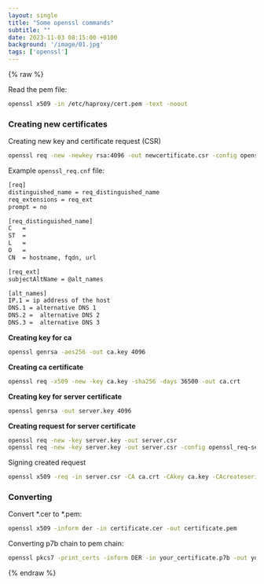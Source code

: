 ```yaml
---
layout: single
title: "Some openssl commands"
subtitle: ""
date: 2023-11-03 08:15:00 +0100
background: '/image/01.jpg'
tags: ['openssl']
---
```


{% raw %}

Read the pem file:

````bash
openssl x509 -in /etc/haproxy/cert.pem -text -noout
````

### Creating new certificates
Creating new key and certificate request (CSR)

````bash
openssl req -new -newkey rsa:4096 -out newcertificate.csr -config openssl_req.cnf -nodes -keyout newcertificate.key
````

Example ``openssl_req.cnf`` file:

````bash
[req]
distinguished_name = req_distinguished_name
req_extensions = req_ext
prompt = no

[req_distinguished_name]
C   = 
ST  = 
L   = 
O   = 
CN  = hostname, fqdn, url

[req_ext]
subjectAltName = @alt_names

[alt_names]
IP.1 = ip address of the host
DNS.1 = alternative DNS 1
DNS.2 =  alternative DNS 2
DNS.3 =  alternative DNS 3
````

**Creating key for ca**
````bash
openssl genrsa -aes256 -out ca.key 4096
````

**Creating ca certificate**
````bash
openssl req -x509 -new -key ca.key -sha256 -days 36500 -out ca.crt
````

**Creating key for server certificate**
````bash
openssl genrsa -out server.key 4096
````

**Creating request for server certificate**
````bash
openssl req -new -key server.key -out server.csr
openssl req -new -key server.key -out server.csr -config openssl_req-server.cnf 
````

Signing created request 
````bash
openssl x509 -req -in server.csr -CA ca.crt -CAkey ca.key -CAcreateserial -out server.crt -days 3650 -sha256 -extfile openssl_req-server.cnf 
````


### Converting

Convert *.cer to *.pem:

````bash
openssl x509 -inform der -in certificate.cer -out certificate.pem
````

Converting p7b chain to pem chain:

````bash
openssl pkcs7 -print_certs -inform DER -in your_certificate.p7b -out your_certificate.pem
````

{% endraw %}

